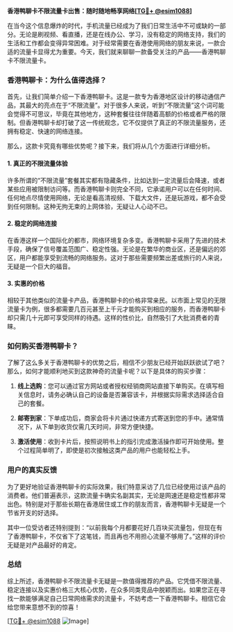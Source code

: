 **香港鸭聊卡不限流量卡出售：随时随地畅享网络[[TG💪+ @esim1088](https://t.me/s/esim1088)]**

在当今这个信息爆炸的时代，手机流量已经成为了我们日常生活中不可或缺的一部分。无论是刷视频、看直播，还是在线办公、学习，没有稳定的网络支持，我们的生活和工作都会变得异常困难。对于经常需要在香港使用网络的朋友来说，一款合适的流量卡显得尤为重要。今天，我们就来聊聊一款备受关注的产品——香港鸭聊卡不限流量卡。

### 香港鸭聊卡：为什么值得选择？

首先，让我们简单介绍一下香港鸭聊卡。这是一款专为香港地区设计的移动通信产品，其最大的亮点在于“不限流量”。对于很多人来说，听到“不限流量”这个词可能会觉得不可思议，毕竟在其他地方，这种套餐往往伴随着高额的价格或者严格的限制。但香港鸭聊卡却打破了这一传统观念，它不仅提供了真正的不限流量服务，还拥有稳定、快速的网络连接。

那么，这款卡究竟有哪些优势呢？接下来，我们将从几个方面进行详细分析。

#### 1. 真正的不限流量体验

许多所谓的“不限流量”套餐其实都有隐藏条件，比如达到一定流量后会降速，或者某些应用被限制访问等。而香港鸭聊卡则完全不同，它承诺用户可以在任何时间、任何地点尽情使用网络，无论是看高清视频、下载大文件，还是玩游戏，都不会受到任何限制。这种无拘无束的上网体验，无疑让人心动不已。

#### 2. 稳定的网络连接

在香港这样一个国际化的都市，网络环境复杂多变。香港鸭聊卡采用了先进的技术手段，确保了信号覆盖范围广、稳定性强。无论是在繁华的商业区，还是偏远的郊区，用户都能享受到流畅的网络服务。这对于那些需要频繁出差或旅行的人来说，无疑是一个巨大的福音。

#### 3. 实惠的价格

相较于其他类似的流量卡产品，香港鸭聊卡的价格非常亲民。以市面上常见的无限流量卡为例，很多都需要几百元甚至上千元才能购买到相应的服务，而香港鸭聊卡却只需几十元即可享受同样的待遇。这样的性价比，自然吸引了大批消费者的青睐。

### 如何购买香港鸭聊卡？

了解了这么多关于香港鸭聊卡的优势之后，相信不少朋友已经开始跃跃欲试了吧？那么，如何才能顺利地买到这款神奇的流量卡呢？以下是具体的购买步骤：

1. **线上选购**：您可以通过官方网站或者授权经销商网站直接下单购买。在填写相关信息时，请务必确认自己的设备是否兼容该卡，并根据实际需求选择适合自己的套餐。

2. **邮寄到家**：下单成功后，商家会将卡片通过快递方式寄送到您的手中。通常情况下，从下单到收货仅需几天时间，非常方便快捷。

3. **激活使用**：收到卡片后，按照说明书上的指引完成激活操作即可开始使用。整个过程简单明了，即使是初次接触这类产品的用户也能轻松上手。

### 用户的真实反馈

为了更好地验证香港鸭聊卡的实际效果，我们特意采访了几位已经使用过该产品的消费者。他们普遍表示，这款流量卡确实名副其实，无论是网速还是稳定性都非常出色。特别是对于那些长期在香港居住或工作的朋友而言，香港鸭聊卡无疑是一个节省开支的好选择。

其中一位受访者还特别提到：“以前我每个月都要花好几百块买流量包，但现在有了香港鸭聊卡，不仅省下了这笔钱，而且再也不用担心流量不够用了。”这样的评价无疑是对产品最好的肯定。

### 总结

综上所述，香港鸭聊卡不限流量卡无疑是一款值得推荐的产品。它凭借不限流量、稳定连接以及实惠价格三大核心优势，在众多同类竞品中脱颖而出。如果您正在寻找一款能够满足自己日常网络需求的流量卡，不妨考虑一下香港鸭聊卡。相信它会给您带来意想不到的惊喜！

[[TG💪+ @esim1088](https://t.me/s/esim1088) ![Image](https://i.postimg.cc/4NQfJmqS/Snipaste-2025-05-13-00-14-12.png)]